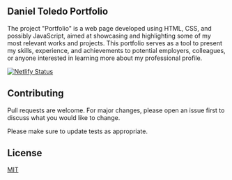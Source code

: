 ## Daniel Toledo Portfolio

The project "Portfolio" is a web page developed using HTML, CSS, and possibly JavaScript, aimed at showcasing and highlighting some of my most relevant works and projects. This portfolio serves as a tool to present my skills, experience, and achievements to potential employers, colleagues, or anyone interested in learning more about my professional profile.

[![Netlify Status](https://api.netlify.com/api/v1/badges/ead6a44a-e437-4459-ac24-6f97ca4db2e6/deploy-status)](https://app.netlify.com/sites/danieltoledo-dev/deploys)

## Contributing

Pull requests are welcome. For major changes, please open an issue first
to discuss what you would like to change.

Please make sure to update tests as appropriate.

## License

[MIT](/LICENSE)
 

